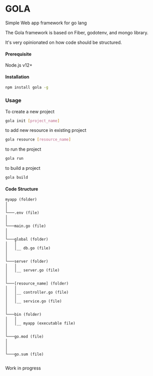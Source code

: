 # GOLA

Simple Web app framework for go lang

The Gola framework is based on Fiber, godotenv, and mongo library.

It's very opinionated on how code should be structured.

#### Prerequisite

Node.js v12+


#### Installation

```bash
npm install gola -g
```

### Usage 
To create a new project
```bash
gola init [project_name]
```

to add new resource in existing project

```bash
gola resource [resource_name]
```

to run the project

```bash
gola run
```

to build a project
```bash
gola build
```


#### Code Structure

```
myapp (folder)
│
│
└───.env (file)
│
│
└───main.go (file)
│
│ 
└───global (folder)
│   │
│   │__ db.go (file)
│    
│
└───server (folder)
│   │
│   │__ server.go (file)
│
│
└───[resource_name] (folder)
│   │
│   │__ controller.go (file)
│   │
│   │__ service.go (file)
│
│
└───bin (folder)
│   │
│   │__ myapp (executable file)
│  
│
└───go.mod (file)
│  
│
│
└───go.sum (file) 


```


Work in progress
